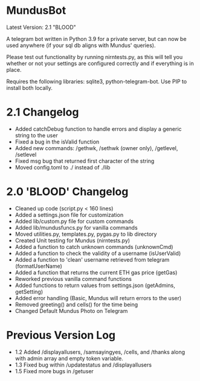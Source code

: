 # MundusBot

Latest Version: 2.1 "BLOOD"

A telegram bot written in Python 3.9 for a private server, but can now be used anywhere (if your sql db aligns with Mundus' queries).

Please test out functionality by running nirntests.py, as this will tell you whether or not your settings are configured correctly
and if everything is in place.

Requires the following libraries: sqlite3, python-telegram-bot. Use PIP to install both locally.

# 2.1 Changelog
* Added catchDebug function to handle errors and display a generic string to the user
* Fixed a bug in the isValid function
* Added new commands: /gethwk, /sethwk (owner only), /getlevel, /setlevel
* Fixed msg bug that returned first character of the string
* Moved config.toml to ./ instead of ./lib

# 2.0 'BLOOD' Changelog
* Cleaned up code (script.py < 160 lines)
* Added a settings.json file for customization
* Added lib/custom.py file for custom commands
* Added lib/mundusfuncs.py for vanilla commands
* Moved utilities.py, templates.py, pygas.py to lib directory
* Created Unit testing for Mundus (nirntests.py)
* Added a function to catch unknown commands (unknownCmd)
* Added a function to check the validity of a username (isUserValid)
* Added a function to 'clean' username retrieved from telegram (formatUserName)
* Added a function that returns the current ETH gas price (getGas)
* Reworked previous vanilla command functions
* Added functions to return values from settings.json (getAdmins, getSetting)
* Added error handling (Basic, Mundus will return errors to the user)
* Removed greeting() and cells() for the time being
* Changed Default Mundus Photo on Telegram

# Previous Version Log
* 1.2 Added /displayallusers, /samsayingyes, /cells, and /thanks along with admin array and empty token variable.
* 1.3 Fixed bug within /updatestatus and /displayallusers
* 1.5 Fixed more bugs in /getuser

